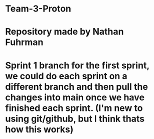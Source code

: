# Team-3-Proton
# Repository made by Nathan Fuhrman
# Sprint 1 branch for the first sprint, we could do each sprint on a different branch and then pull the changes into main once we have finished each sprint. (I'm new to using git/github, but I think thats how this works)

